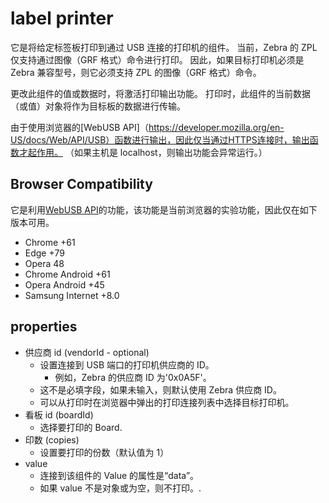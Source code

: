 # label printer

它是将给定标签板打印到通过 USB 连接的打印机的组件。
当前，Zebra 的 ZPL 仅支持通过图像（GRF 格式）命令进行打印。
因此，如果目标打印机必须是 Zebra 兼容型号，则它必须支持 ZPL 的图像（GRF 格式）命令。

更改此组件的值或数据时，将激活打印输出功能。
打印时，此组件的当前数据（或值）对象将作为目标板的数据进行传输。

由于使用浏览器的[WebUSB API]（https://developer.mozilla.org/en-US/docs/Web/API/USB）函数进行输出，因此仅当通过HTTPS连接时，输出函数才起作用。
（如果主机是 localhost，则输出功能会异常运行。）

## Browser Compatibility

它是利用[WebUSB API](https://developer.mozilla.org/en-US/docs/Web/API/USB)的功能，该功能是当前浏览器的实验功能，因此仅在如下版本可用。

- Chrome +61
- Edge +79
- Opera 48
- Chrome Android +61
- Opera Android +45
- Samsung Internet +8.0

## properties

- 供应商 id (vendorId - optional)
  - 设置连接到 USB 端口的打印机供应商的 ID。
    - 例如，Zebra 的供应商 ID 为'0x0A5F'。
  - 这不是必填字段，如果未输入，则默认使用 Zebra 供应商 ID。
  - 可以从打印时在浏览器中弹出的打印连接列表中选择目标打印机。
- 看板 id (boardId)
  - 选择要打印的 Board.
- 印数 (copies)
  - 设置要打印的份数（默认值为 1）
- value
  - 连接到该组件的 Value 的属性是“data”。
  - 如果 value 不是对象或为空，则不打印。.
